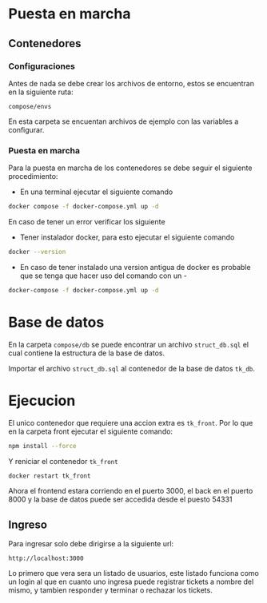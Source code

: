 # Puesta en marcha
## Contenedores
### Configuraciones
Antes de nada se debe crear los archivos de entorno, estos se encuentran en la siguiente ruta:
```
compose/envs
```
En esta carpeta se encuentan archivos de ejemplo con las variables a configurar.
### Puesta en marcha
Para la puesta en marcha de los contenedores se debe seguir el siguiente procedimiento:
- En una terminal ejecutar el siguiente comando
```bash
docker compose -f docker-compose.yml up -d
```
En caso de tener un error verificar los siguiente
- Tener instalador docker, para esto ejecutar el siguiente comando
```bash
docker --version
```
- En caso de tener instalado una version antigua de docker es probable que se tenga que hacer uso del comando con un -
```bash
docker-compose -f docker-compose.yml up -d
```
# Base de datos
En la carpeta ```compose/db``` se puede encontrar un archivo ```struct_db.sql``` el cual contiene la estructura de la base de datos.

Importar el archivo ```struct_db.sql``` al contenedor de la base de datos ```tk_db```.

# Ejecucion
El unico contenedor que requiere una accion extra es ```tk_front```. Por lo que en la carpeta front ejecutar el siguiente comando:
```bash
npm install --force
```
Y reniciar el contenedor ```tk_front```
```bash
docker restart tk_front
```
Ahora el frontend estara corriendo en el puerto 3000, el back en el puerto 8000 y la base de datos puede ser accedida desde el puesto 54331

## Ingreso
Para ingresar solo debe dirigirse a la siguiente url:
```url
http://localhost:3000
```
Lo primero que vera sera un listado de usuarios, este listado funciona como un login al que en cuanto uno ingresa puede registrar tickets a nombre del mismo, y tambien responder y terminar o rechazar los tickets.